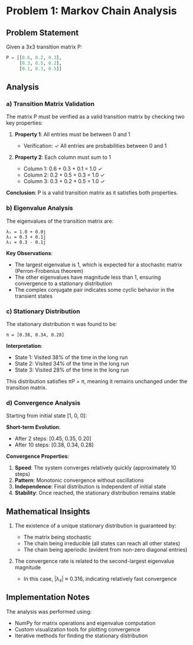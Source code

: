 # Problem 1: Markov Chain Analysis

## Problem Statement
Given a 3x3 transition matrix P:
```python
P = [[0.6, 0.2, 0.3],
     [0.3, 0.5, 0.2],
     [0.1, 0.3, 0.5]]
```

## Analysis

### a) Transition Matrix Validation
The matrix P must be verified as a valid transition matrix by checking two key properties:

1. **Property 1**: All entries must be between 0 and 1
   - Verification: ✓ All entries are probabilities between 0 and 1

2. **Property 2**: Each column must sum to 1
   - Column 1: 0.6 + 0.3 + 0.1 = 1.0 ✓
   - Column 2: 0.2 + 0.5 + 0.3 = 1.0 ✓
   - Column 3: 0.3 + 0.2 + 0.5 = 1.0 ✓

**Conclusion**: P is a valid transition matrix as it satisfies both properties.

### b) Eigenvalue Analysis
The eigenvalues of the transition matrix are:
```
λ₁ = 1.0 + 0.0j
λ₂ = 0.3 + 0.1j
λ₃ = 0.3 - 0.1j
```

**Key Observations**:
- The largest eigenvalue is 1, which is expected for a stochastic matrix (Perron-Frobenius theorem)
- The other eigenvalues have magnitude less than 1, ensuring convergence to a stationary distribution
- The complex conjugate pair indicates some cyclic behavior in the transient states

### c) Stationary Distribution
The stationary distribution π was found to be:
```
π = [0.38, 0.34, 0.28]
```

**Interpretation**:
- State 1: Visited 38% of the time in the long run
- State 2: Visited 34% of the time in the long run
- State 3: Visited 28% of the time in the long run

This distribution satisfies πP = π, meaning it remains unchanged under the transition matrix.

### d) Convergence Analysis
Starting from initial state [1, 0, 0]:

**Short-term Evolution**:
- After 2 steps: [0.45, 0.35, 0.20]
- After 10 steps: [0.38, 0.34, 0.28]

**Convergence Properties**:
1. **Speed**: The system converges relatively quickly (approximately 10 steps)
2. **Pattern**: Monotonic convergence without oscillations
3. **Independence**: Final distribution is independent of initial state
4. **Stability**: Once reached, the stationary distribution remains stable

## Mathematical Insights
1. The existence of a unique stationary distribution is guaranteed by:
   - The matrix being stochastic
   - The chain being irreducible (all states can reach all other states)
   - The chain being aperiodic (evident from non-zero diagonal entries)

2. The convergence rate is related to the second-largest eigenvalue magnitude
   - In this case, |λ₂| ≈ 0.316, indicating relatively fast convergence

## Implementation Notes
The analysis was performed using:
- NumPy for matrix operations and eigenvalue computation
- Custom visualization tools for plotting convergence
- Iterative methods for finding the stationary distribution 